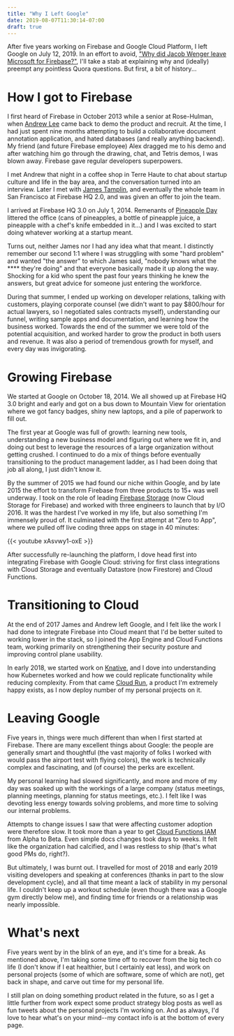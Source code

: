 ```yaml
---
title: "Why I Left Google"
date: 2019-08-07T11:30:14-07:00
draft: true
---
```


After five years working on Firebase and Google Cloud Platform, I left Google
on July 12, 2019. In an effort to avoid,
["Why did Jacob Wenger leave Microsoft for Firebase?"](https://www.quora.com/Why-did-Jacob-Wenger-leave-Microsoft-for-Firebase),
I'll take a stab at explaining why and (ideally) preempt any pointless Quora
questions. But first, a bit of history...

# How I got to Firebase

I first heard of Firebase in October 2013 while a senior at Rose-Hulman, when
[Andrew Lee](https://startupandrew.com) came back to demo the product and
recruit. At the time, I had just spent nine months attempting to build a
collaborative document annotation application, and hated databases (and really
anything backend). My friend (and future Firebase employee) Alex dragged me to
his demo and after watching him go through the drawing, chat, and Tetris demos,
I was blown away. Firebase gave regular developers superpowers.

I met Andrew that night in a coffee shop in Terre Haute to chat about startup
culture and life in the bay area, and the conversation turned into an interview.
Later I met with [James Tamplin](https://tamplin.net/), and eventually the whole
team in San Francisco at Firebase HQ 2.0, and was given an offer to join the team.

I arrived at Firebase HQ 3.0 on July 1, 2014. Remenants of [Pineapple Day](https://startupandrew.com/posts/how-i-started-pineapple-day-holiday/)
littered the office (cans of pineapples, a bottle of pineapple juice, a
pineapple with a chef's knife embedded in it...) and I was excited to start
doing whatever working at a startup meant.

Turns out, neither James nor I had any idea what that meant. I distinctly
remember our second 1:1 where I was struggling with some "hard problem" and
wanted "the answer" to which James said, "nobody knows what the **** they're
doing" and that everyone basically made it up along the way. Shocking for a
kid who spent the past four years thinking he knew the answers, but great
advice for someone just entering the workforce.

During that summer, I ended up working on developer relations, talking with
customers, playing corporate counsel (we didn't want to pay $800/hour for
actual lawyers, so I negotiated sales contracts myself), understanding our
funnel, writing sample apps and documentation, and learning how the business
worked. Towards the end of the summer we were told of the potential
acquisition, and worked harder to grow the product in both users and revenue.
It was also a period of tremendous growth for myself, and every day was
invigorating.

# Growing Firebase

We started at Google on October 18, 2014. We all showed up at Firebase HQ 3.0
bright and early and got on a bus down to Mountain View for orientation where
we got fancy badges, shiny new laptops, and a pile of paperwork to fill out.

The first year at Google was full of growth: learning new tools, understanding
a new business model and figuring out where we fit in, and doing out best to
leverage the resources of a large organization without getting crushed. I
continued to do a mix of things before eventually transitioning to the product
management ladder, as I had been doing that job all along, I just didn't know
it.

By the summer of 2015 we had found our niche within Google, and by late 2015
the effort to transform Firebase from three products to 15+ was well underway.
I took on the role of leading [Firebase Storage](https://firebase.google.com/docs/storage)
(now Cloud Storage for Firebase) and worked with three engineers to launch that
by I/O 2016. It was the hardest I've worked in my life, but also something
I'm immensely proud of. It culminated with the first attempt at "Zero to App",
where we pulled off live coding three apps on stage in 40 minutes: 

{{< youtube xAsvwy1-oxE >}}

After successfully re-launching the platform, I dove head first into integrating
Firebase with Google Cloud: striving for first class integrations with Cloud Storage
and eventually Datastore (now Firestore) and Cloud Functions.

# Transitioning to Cloud

At the end of 2017 James and Andrew left Google, and I felt like the work I had
done to integrate Firebase into Cloud meant that I'd be better suited to working
lower in the stack, so I joined the App Engine and Cloud Functions team,
working primarily on strengthening their security posture and improving control
plane usability.

In early 2018, we started work on [Knative](https://knative.dev/), and I dove
into understanding how Kubernetes worked and how we could replicate functionality
while reducing complexity. From that came [Cloud Run](https://cloud.google.com/run),
a product I'm extremely happy exists, as I now deploy number of my personal
projects on it.

# Leaving Google

Five years in, things were much different than when I first started at Firebase.
There are many excellent things about Google: the people are generally smart
and thoughtful (the vast majority of folks I worked with would pass the airport
test with flying colors), the work is technically complex and fascinating, and
(of course) the perks are excellent.

My personal learning had slowed significantly, and more and more of my day was
soaked up with the workings of a large company (status meetings, planning
meetings, planning for status meetings, etc.). I felt like I was devoting less
energy towards solving problems, and more time to solving our internal problems.

Attempts to change issues I saw that were affecting customer adoption were
therefore slow. It took more than a year to get [Cloud Functions IAM](https://cloud.google.com/functions/docs/securing)
from Alpha to Beta. Even simple docs changes took days to weeks. It felt like
the organization had calcified, and I was restless to ship (that's what good PMs
do, right?).

But ultimately, I was burnt out. I travelled for most of 2018 and early 2019 
visiting developers and speaking at conferences (thanks in part to the slow
development cycle), and all that time meant a lack of stability in my personal
life. I couldn't keep up a workout schedule (even though there was a Google gym
directly below me), and finding time for friends or a relationship was nearly
impossible.

# What's next

Five years went by in the blink of an eye, and it's time for a break. As
mentioned above, I'm taking some time off to recover from the big tech co
life (I don't know if I eat healthier, but I certainly eat less), and work
on personal projects (some of which are software, some of which are not),
get back in shape, and carve out time for my personal life.

I still plan on doing something product related in the future, so as I get
a little further from work expect some product strategy blog posts as well
as fun tweets about the personal projects I'm working on. And as always,
I'd love to hear what's on your mind--my contact info is at the bottom of
every page.